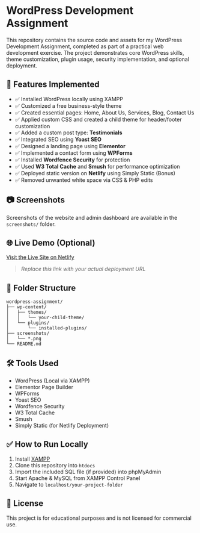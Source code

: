 # WordPress Development Assignment

This repository contains the source code and assets for my WordPress Development Assignment, completed as part of a practical web development exercise. The project demonstrates core WordPress skills, theme customization, plugin usage, security implementation, and optional deployment.

## 📌 Features Implemented

- ✅ Installed WordPress locally using XAMPP
- ✅ Customized a free business-style theme
- ✅ Created essential pages: Home, About Us, Services, Blog, Contact Us
- ✅ Applied custom CSS and created a child theme for header/footer customization
- ✅ Added a custom post type: **Testimonials**
- ✅ Integrated SEO using **Yoast SEO**
- ✅ Designed a landing page using **Elementor**
- ✅ Implemented a contact form using **WPForms**
- ✅ Installed **Wordfence Security** for protection
- ✅ Used **W3 Total Cache** and **Smush** for performance optimization
- ✅ Deployed static version on **Netlify** using Simply Static (Bonus)
- ✅ Removed unwanted white space via CSS & PHP edits

## 📷 Screenshots

Screenshots of the website and admin dashboard are available in the `screenshots/` folder.

## 🌐 Live Demo (Optional)

[Visit the Live Site on Netlify]([https://your-netlify-site.netlify.app](https://graceful-chebakia-03950c.netlify.app/))  
> _Replace this link with your actual deployment URL_

## 📂 Folder Structure

```
wordpress-assignment/
├── wp-content/
│   ├── themes/
│   │   └── your-child-theme/
│   └── plugins/
│       └── installed-plugins/
├── screenshots/
│   └── *.png
└── README.md
```

## 🛠️ Tools Used

- WordPress (Local via XAMPP)
- Elementor Page Builder
- WPForms
- Yoast SEO
- Wordfence Security
- W3 Total Cache
- Smush
- Simply Static (for Netlify Deployment)

## ✅ How to Run Locally

1. Install [XAMPP](https://www.apachefriends.org/)
2. Clone this repository into `htdocs`
3. Import the included SQL file (if provided) into phpMyAdmin
4. Start Apache & MySQL from XAMPP Control Panel
5. Navigate to `localhost/your-project-folder`

## 🧾 License

This project is for educational purposes and is not licensed for commercial use.
